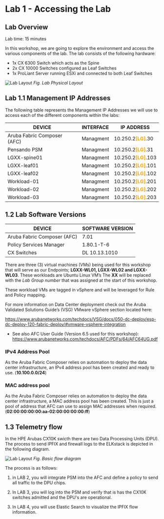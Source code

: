 # Lab 1 - Accessing the Lab

## Lab Overview

Lab time:  15 minutes

In this workshop, we are going to explore the environment and access the various components of the lab.  The lab consists of the following hardware:
- 1x CX 6300 Switch which acts as the Spine 
- 2x CX 10000 Switches configured as Leaf Switches
- 1x ProLiant Server running ESXi and connected to both Leaf Switches  

![Lab Layout](images/lab1-lab-topology.png)
_Fig. Lab Physical Layout_  

## Lab 1.1 Management IP Addresses

The following table represents the Management IP Addresses we will use to access each of the different components within the labs:  

| DEVICE    | INTERFACE | IP ADDRESS  |  
| -------- | ------- | ------- |
| Aruba Fabric Composer (AFC) | Managment | 10.250.2<span style="color:orange">**[LG]**</span>.30 |
| Pensando PSM | Managment | 10.250.2<span style="color:orange">**[LG]**</span>.31 |
| LGXX-spine01 | Managment | 10.250.2<span style="color:orange">**[LG]**</span>.103 |
| LGXX-leaf01 | Managment | 10.250.2<span style="color:orange">**[LG]**</span>.101 |
| LGXX-leaf02 | Managment | 10.250.2<span style="color:orange">**[LG]**</span>.102 |
| Workload-01 | Managment | 10.250.2<span style="color:orange">**[LG]**</span>.201 |
| Workload-02 | Managment | 10.250.2<span style="color:orange">**[LG]**</span>.202 |
| Workload-03 | Managment | 10.250.2<span style="color:orange">**[LG]**</span>.203 |

## 1.2 Lab Software Versions  
| DEVICE    | SOFTWARE VERSION |  
| -------- | ------- |  
| Aruba Fabric Composer (AFC) | 7.01 |  
| Policy Services Manager | 1.80.1-T-6 |  
| CX Switches | DL 10.13.1010 |  
 

There are three (3) virtual machines (VMs) being used for this workshop that will serve as our Endpoints; **LGXX-WL01, LGXX-WL02 and LGXX-WL03**. These workloads are Ubuntu Linux VM’s The **XX** will be replaced with the _Lab Group number_ that was assigned at the start of this workshop.  

These workload VMs are tagged in vSphere and will be leveraged for Rule and Policy mapping.  

For more information on Data Center deployment check out the Aruba Validated Solutions Guide’s (VSG) VMware vSphere section located here:  

https://www.arubanetworks.com/techdocs/VSG/docs/050-dc-deploy/esp-dc-deploy-120-fabric-deploy/#vmware-vsphere-integration  

- See also AFC User Guide (Version 6.5 used for this workshop): 
https://www.arubanetworks.com/techdocs/AFC/PDFs/64/AFC64UG.pdf


### IPv4 Address Pool  
As the Aruba Fabric Composer relies on automation to deploy the data center infrastructure, an IPv4 address pool has been created and ready to use. (**10.100.0.0/24**)  

### MAC address pool
As the Aruba Fabric Composer relies on automation to deploy the data center infrastructure, a MAC address pool has been created. This is just a pool of address that AFC can use to assign MAC addresses when required. (**02:00:00:00:00:aa-02:00:00:00:00:ff**)

## 1.3 Telemetry flow 

In the HPE Arubas CX10K swicth there are two Data Processing Units (DPU). The process to send IPFIX and firewall logs to the ELKstack is depicted in the following diagram.

![Lab Layout](images/ipfix-flow.png)
_Fig. Basic flow diagram_  

The process is as follows:

1.  in LAB 2, you will integrate PSM into the AFC and define a policy to send all traffic to the DPU chips.

2. In LAB 3, you will log into the PSM and verify that is has the CX10K switches admitted and the DPU's are operational.

3. In LAB 4, you will use Elastic Search to visualize the IPFIX flow information.


